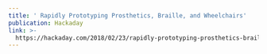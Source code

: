 ```yaml
---
title: ' Rapidly Prototyping Prosthetics, Braille, and Wheelchairs'
publication: Hackaday
link: >-
  https://hackaday.com/2018/02/23/rapidly-prototyping-prosthetics-braille-and-wheelchairs/
---
```


